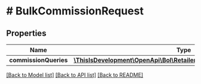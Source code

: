 # # BulkCommissionRequest

## Properties

Name | Type | Description | Notes
------------ | ------------- | ------------- | -------------
**commissionQueries** | [**\ThisIsDevelopment\OpenApi\Bol\Retailer\Models\BulkCommissionQuery[]**](BulkCommissionQuery.md) |  |

[[Back to Model list]](../../README.md#models) [[Back to API list]](../../README.md#endpoints) [[Back to README]](../../README.md)

